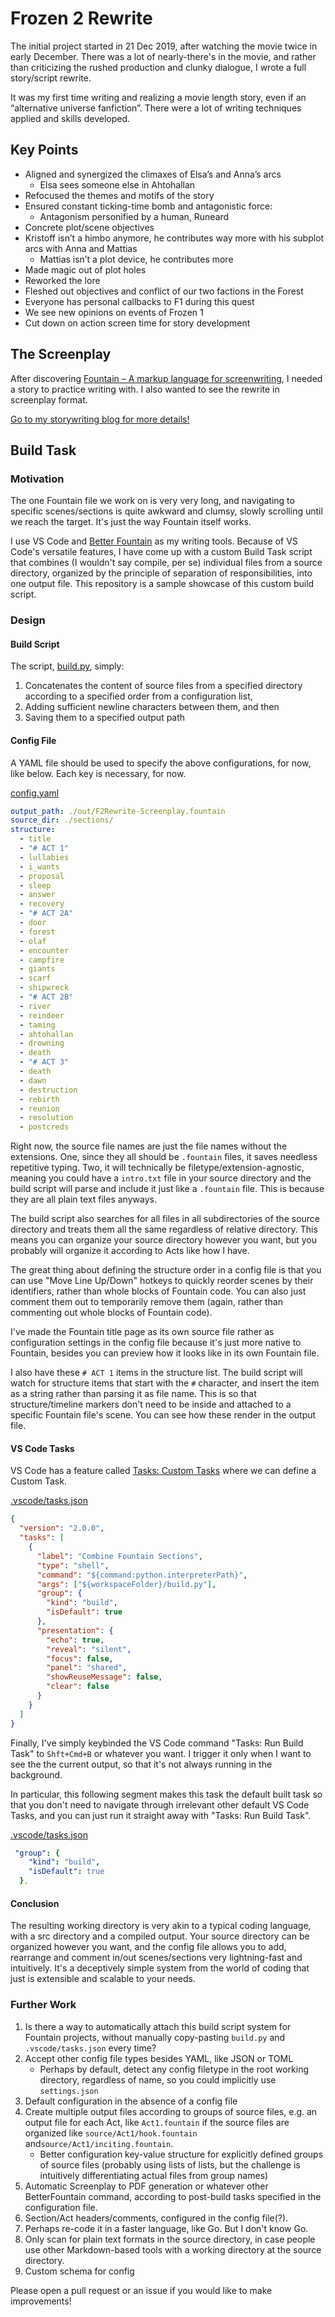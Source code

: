 # Frozen 2 Rewrite

The initial project started in 21 Dec 2019, after watching the movie twice in early December. There was a lot of nearly-there's in the movie, and rather than criticizing the rushed production and clunky dialogue, I wrote a full story/script rewrite.

It was my first time writing and realizing a movie length story, even if an “alternative universe fanfiction”. There were a lot of writing techniques applied and skills developed.

## Key Points

- Aligned and synergized the climaxes of Elsa’s and Anna’s arcs
  - Elsa sees someone else in Ahtohallan
- Refocused the themes and motifs of the story
- Ensured constant ticking-time bomb and antagonistic force:
  - Antagonism personified by a human, Runeard
- Concrete plot/scene objectives
- Kristoff isn’t a himbo anymore, he contributes way more with his subplot arcs with Anna and Mattias
  - Mattias isn’t a plot device, he contributes more
- Made magic out of plot holes
- Reworked the lore
- Fleshed out objectives and conflict of our two factions in the Forest
- Everyone has personal callbacks to F1 during this quest
- We see new opinions on events of Frozen 1
- Cut down on action screen time for story development

## The Screenplay

After discovering [Fountain – A markup language for screenwriting](https://fountain.io/), I needed a story to practice writing with. I also wanted to see the rewrite in screenplay format.

[Go to my storywriting blog for more details!](https://chuangcaleb.github.io/wtsa/Frozen-II-Rewrite)

## Build Task

### Motivation

The one Fountain file we work on is very very long, and navigating to specific scenes/sections is quite awkward and clumsy, slowly scrolling until we reach the target. It's just the way Fountain itself works.

I use VS Code and [Better Fountain](https://marketplace.visualstudio.com/items?itemName=piersdeseilligny.betterfountain) as my writing tools. Because of VS Code's versatile features, I have come up with a custom Build Task script that combines (I wouldn't say compile, per se) individual files from a source directory, organized by the principle of separation of responsibilities, into one output file. This repository is a sample showcase of this custom build script.

### Design

#### Build Script

The script, [build.py](build.py), simply:

1. Concatenates the content of source files from a specified directory according to a specified order from a configuration list,
2. Adding sufficient newline characters between them, and then
3. Saving them to a specified output path

#### Config File

A YAML file should be used to specify the above configurations, for now, like below. Each key is necessary, for now.

[config.yaml](config.yaml)

```yaml
output_path: ./out/F2Rewrite-Screenplay.fountain
source_dir: ./sections/
structure:
  - title
  - "# ACT 1"
  - lullabies
  - i_wants
  - proposal
  - sleep
  - answer
  - recovery
  - "# ACT 2A"
  - door
  - forest
  - olaf
  - encounter
  - campfire
  - giants
  - scarf
  - shipwreck
  - "# ACT 2B"
  - river
  - reindeer
  - taming
  - ahtohallan
  - drowning
  - death
  - "# ACT 3"
  - death
  - dawn
  - destruction
  - rebirth
  - reunion
  - resolution
  - postcreds
```

Right now, the source file names are just the file names without the extensions. One, since they all should be `.fountain` files, it saves needless repetitive typing. Two, it will technically be filetype/extension-agnostic, meaning you could have a `intro.txt` file in your source directory and the build script will parse and include it just like a `.fountain` file. This is because they are all plain text files anyways.

The build script also searches for all files in all subdirectories of the source directory and treats them all the same regardless of relative directory. This means you can organize your source directory however you want, but you probably will organize it according to Acts like how I have.

The great thing about defining the structure order in a config file is that you can use "Move Line Up/Down" hotkeys to quickly reorder scenes by their identifiers, rather than whole blocks of Fountain code. You can also just comment them out to temporarily remove them (again, rather than commenting out whole blocks of Fountain code).

I've made the Fountain title page as its own source file rather as configuration settings in the config file because it's just more native to Fountain, besides you can preview how it looks like in its own Fountain file.

I also have these `# ACT 1` items in the structure list. The build script will watch for structure items that start with the `#` character, and insert the item as a string rather than parsing it as file name. This is so that structure/timeline markers don't need to be inside and attached to a specific Fountain file's scene. You can see how these render in the output file.

#### VS Code Tasks

VS Code has a feature called [Tasks: Custom Tasks](https://code.visualstudio.com/Docs/editor/tasks#_custom-tasks) where we can define a Custom Task.

[.vscode/tasks.json](.vscode/tasks.json)

```json
{
  "version": "2.0.0",
  "tasks": [
    {
      "label": "Combine Fountain Sections",
      "type": "shell",
      "command": "${command:python.interpreterPath}",
      "args": ["${workspaceFolder}/build.py"],
      "group": {
        "kind": "build",
        "isDefault": true
      },
      "presentation": {
        "echo": true,
        "reveal": "silent",
        "focus": false,
        "panel": "shared",
        "showReuseMessage": false,
        "clear": false
      }
    }
  ]
}
```

Finally, I've simply keybinded the VS Code command "Tasks: Run Build Task" to `Shft+Cmd+B` or whatever you want. I trigger it only when I want to see the the current output, so that it's not always running in the background.

In particular, this following segment makes this task the default built task so that you don't need to navigate through irrelevant other default VS Code Tasks, and you can just run it straight away with "Tasks: Run Build Task".

[.vscode/tasks.json](.vscode/tasks.json)

```yaml
 "group": {
    "kind": "build",
    "isDefault": true
  },
```

#### Conclusion

The resulting working directory is very akin to a typical coding language, with a src directory and a compiled output. Your source directory can be organized however you want, and the config file allows you to add, rearrange and comment in/out scenes/sections very lightning-fast and intuitively. It's a deceptively simple system from the world of coding that just is extensible and scalable to your needs.

### Further Work

1. Is there a way to automatically attach this build script system for Fountain projects, without manually copy-pasting `build.py` and `.vscode/tasks.json` every time?
2. Accept other config file types besides YAML, like JSON or TOML
    - Perhaps by default, detect any config filetype in the root working directory, regardless of name, so you could implicitly use `settings.json`
3. Default configuration in the absence of a config file
4. Create multiple output files according to groups of source files, e.g. an output file for each Act, like `Act1.fountain` if the source files are organized like `source/Act1/hook.fountain` and`source/Act1/inciting.fountain`.
    - Better configuration key-value structure for explicitly defined groups of source files (probably using lists of lists, but the challenge is intuitively differentiating actual files from group names)
5. Automatic Screenplay to PDF generation or whatever other BetterFountain command, according to post-build tasks specified in the configuration file.
6. Section/Act headers/comments, configured in the config file(?).
7. Perhaps re-code it in a faster language, like Go. But I don't know Go.
8. Only scan for plain text formats in the source directory, in case people use other Markdown-based tools with a working directory at the source directory.
9. Custom schema for config

Please open a pull request or an issue if you would like to make improvements!
